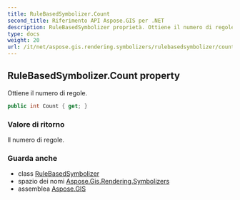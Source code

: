 ```yaml
---
title: RuleBasedSymbolizer.Count
second_title: Riferimento API Aspose.GIS per .NET
description: RuleBasedSymbolizer proprietà. Ottiene il numero di regole.
type: docs
weight: 20
url: /it/net/aspose.gis.rendering.symbolizers/rulebasedsymbolizer/count/
---
```

## RuleBasedSymbolizer.Count property

Ottiene il numero di regole.

```csharp
public int Count { get; }
```

### Valore di ritorno

Il numero di regole.

### Guarda anche

* class [RuleBasedSymbolizer](../)
* spazio dei nomi [Aspose.Gis.Rendering.Symbolizers](../../rulebasedsymbolizer/)
* assemblea [Aspose.GIS](../../../)


